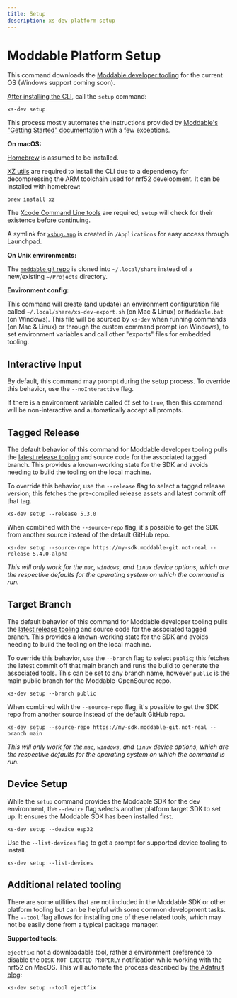 ```yaml
---
title: Setup
description: xs-dev platform setup
---
```


# Moddable Platform Setup

This command downloads the [Moddable developer tooling](https://github.com/Moddable-OpenSource/moddable/blob/public/documentation/tools/tools.md) for the current OS (Windows support coming soon).

[After installing the CLI](/), call the `setup` command:

```
xs-dev setup
```

This process mostly automates the instructions provided by [Moddable's "Getting Started" documentation](https://github.com/Moddable-OpenSource/moddable/blob/public/documentation/Moddable%20SDK%20-%20Getting%20Started.md) with a few exceptions.

**On macOS:**

[Homebrew](https://brew.sh/) is assumed to be installed.

[XZ utils](https://tukaani.org/xz/) are required to install the CLI due to a dependency for decompressing the ARM toolchain used for nrf52 development. It can be installed with homebrew:

```
brew install xz
```

The [Xcode Command Line tools](https://developer.apple.com/xcode/) are required; `setup` will check for their existence before continuing.

A symlink for [`xsbug.app`](https://github.com/Moddable-OpenSource/moddable/blob/public/documentation/xs/xsbug.md) is created in `/Applications` for easy access through Launchpad.

**On Unix environments:**

The [`moddable` git repo](https://github.com/Moddable-OpenSource/moddable) is cloned into `~/.local/share` instead of a new/existing `~/Projects` directory.

**Environment config:**

This command will create (and update) an environment configuration file called `~/.local/share/xs-dev-export.sh` (on Mac & Linux) or `Moddable.bat` (on Windows). This file will be sourced by `xs-dev` when running commands (on Mac & Linux) or through the custom command prompt (on Windows), to set environment variables and call other "exports" files for embedded tooling.

## Interactive Input

By default, this command may prompt during the setup process. To override this behavior, use the `--noInteractive` flag.

If there is a environment variable called `CI` set to `true`, then this command will be non-interactive and automatically accept all prompts.

## Tagged Release

The default behavior of this command for Moddable developer tooling pulls the [latest release tooling](https://github.com/Moddable-OpenSource/moddable/releases) and source code for the associated tagged branch. This provides a known-working state for the SDK and avoids needing to build the tooling on the local machine. 

To override this behavior, use the `--release` flag to select a tagged release version; this fetches the pre-compiled release assets and latest commit off that tag.

```
xs-dev setup --release 5.3.0
```

When combined with the `--source-repo` flag, it's possible to get the SDK from another source instead of the default GitHub repo.

```
xs-dev setup --source-repo https://my-sdk.moddable-git.not-real --release 5.4.0-alpha
```

_This will only work for the `mac`, `windows`, and `linux` device options, which are the respective defaults for the operating system on which the command is run._

## Target Branch

The default behavior of this command for Moddable developer tooling pulls the [latest release tooling](https://github.com/Moddable-OpenSource/moddable/releases) and source code for the associated tagged branch. This provides a known-working state for the SDK and avoids needing to build the tooling on the local machine. 

To override this behavior, use the `--branch` flag to select `public`; this fetches the latest commit off that main branch and runs the build to generate the associated tools. This can be set to any branch name, however `public` is the main public branch for the Moddable-OpenSource repo.

```
xs-dev setup --branch public
```

When combined with the `--source-repo` flag, it's possible to get the SDK repo from another source instead of the default GitHub repo.

```
xs-dev setup --source-repo https://my-sdk.moddable-git.not-real --branch main
```

_This will only work for the `mac`, `windows`, and `linux` device options, which are the respective defaults for the operating system on which the command is run._

## Device Setup

While the `setup` command provides the Moddable SDK for the dev environment, the `--device` flag selects another platform target SDK to set up. It ensures the Moddable SDK has been installed first.

```
xs-dev setup --device esp32
```

Use the `--list-devices` flag to get a prompt for supported device tooling to install.

```
xs-dev setup --list-devices
```

## Additional related tooling

There are some utilities that are not included in the Moddable SDK or other platform tooling but can be helpful with some common development tasks. The `--tool` flag allows for installing one of these related tools, which may not be easily done from a typical package manager.

**Supported tools:**

`ejectfix`: not a downloadable tool, rather a environment preference to disable the `DISK NOT EJECTED PROPERLY` notification while working with the nrf52 on MacOS. This will automate the process described by [the Adafruit blog](https://blog.adafruit.com/2021/05/11/how-to-tone-down-macos-big-surs-circuitpy-eject-notifications/):

```
xs-dev setup --tool ejectfix
```
